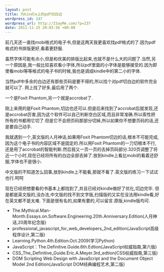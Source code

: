 ```yaml
--- 
layout: post
title: 为kindle上的pdf切白边
wordpress_id: 247
wordpress_url: http://ISayMe.com/?p=237
date: 2011-11-25 20:03:56 +08:00
---
```

前几天还一直找mobi格式的电子书,但是这两天我更喜欢找pdf格式的了.因为pdf格式的书排版更好,看着更舒服.

虽然字体可能有点小,但是和优美的排版比起来,也就不是什么大的问题了.当然,另一个原因是,我一般比较喜欢看小字体,所以pdf里面的小字体是能够接受的.因为即使看mobi等等格式的电子书的时候,我也是调成kindle中的第二小的字体.

当然pdf中多余的白边还有那些页码是要不得的,所以找个对pdf切白边的软件完全就可以了.
网上找了好多,最后用了两个.

一个是Foxit Phantom,另一个就是accrobat了.

刚上来用的是Foxit Phantom,切边也还可以.但是后来找到了accrobat后就发现,还是accrobat厉害,因为这个软件可以自己判断空白区域,而且非常准确.所以索性把所有的书都用它切了.但是它不会把页码那部分切掉,所以如果你不想要页码的话,还是要自己动手.

我就遇到一个,英文版的人月神话,如果用Foxit Phantom切边的话,根本不可能完成,因为这个电子书的内容区域不是固定的.所以用Foxit Phantom的一刀切根本不行,还是用了accrobat的智能判断.然后我又一页一页的去掉页码部分.320页调整了将近一个小时,现在已经将所有的白边全部去掉了.放到kindle上看比mobi的看着还舒服,字体也不是很小.

中文版的不知道怎么回事,放到kindle上不能看,那就不看了.英文版的练习一下试试也行.呵呵

现在已经把想要看的书基本上都找到了,并且已经对kindle做好了优化,切边完毕.  但是都是英文版的,没办法,中文版的找不到文字版,扫描版的又实在没法用kindle看,好在英文都不是太难.
下面是很有名的,如果有要的,可以留言.原版,kindle版均可.

- The.Mythical.Man-Month.Essays.on.Software.Engineering.20th.Anniversary.Edition(人月神话,20周年纪念版)
- professional\_javascript\_for\_web\_developers\_2nd_edition(JavaScript高级程序设计,第二版)
- Learning.Python.4th.Edition.Oct.2009(学习Python)
- JavaScript：The.Definitive.Guide.6th.Edtion(JavaScript权威指南,第六版)
- CSS\_The\_Definitive\_Guide.Eric.A.Meyer.3rd_edtion(CSS权威指南,第三版)
- DOM Scripting Web Design with JavaScript and the Document Object Model 2nd Edition(JavaScript DOM经典编程艺术,第二版)
